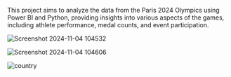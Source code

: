 This project aims to analyze the data from the Paris 2024 Olympics using Power BI and Python, providing insights into various aspects of the games, including athlete performance, medal counts, and event participation.

![Screenshot 2024-11-04 104532](https://github.com/user-attachments/assets/7bb42b2c-1d99-4f64-af3c-f798a1db9246)

![Screenshot 2024-11-04 104606](https://github.com/user-attachments/assets/74a41cb9-f0a0-4db9-8781-e0a582737061)

![country](https://github.com/user-attachments/assets/4e4f2a71-df31-440d-89cb-38b6b8dde640)

